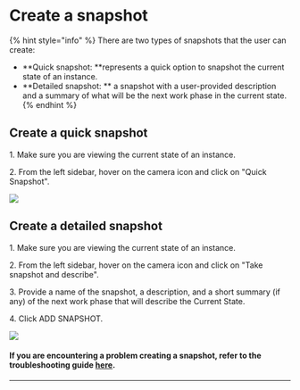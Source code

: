 # Create a snapshot

{% hint style="info" %}
There are two types of snapshots that the user can create:

* **Quick snapshot: **represents a quick option to snapshot the current state of an instance.
* **Detailed snapshot: ** a snapshot with a user-provided description and a summary of what will be the next work phase in the current state.
{% endhint %}

## **Create a quick snapshot**

1\. Make sure you are viewing the current state of an instance.

2\. From the left sidebar, hover on the camera icon and click on "Quick Snapshot".

![](../../.gitbook/assets/quick\_snapshot\_ed.gif)

## Create a detailed snapshot

1\. Make sure you are viewing the current state of an instance.

2\. From the left sidebar, hover on the camera icon and click on "Take snapshot and describe".

3\. Provide a name of the snapshot, a description, and a short summary (if any) of the next work phase that will describe the Current State.

4\. Click ADD SNAPSHOT.

![](../../.gitbook/assets/detailed\_snapshot\_ed.gif)

#### If you are encountering a problem creating a snapshot, refer to the troubleshooting guide [here](../../troubleshooting/authorization-issues/cannot-create-a-snapshot.md).

****
